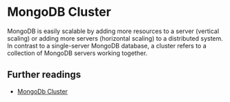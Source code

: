 # MongoDB Cluster

MongoDB is easily scalable by adding more resources to a server (vertical scaling) or adding more servers (horizontal scaling) to a distributed system. In contrast to a single-server MongoDB database, a cluster refers to a collection of MongoDB servers working together.

## Further readings

* [MongoDb Cluster](https://www.mongodb.com/basics/clusters)